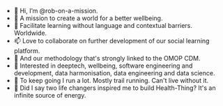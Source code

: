 - 👋 Hi, I’m @rob-on-a-mission.
- 👀 A mission to create a world for a better wellbeing.
- 🌱 Facilitate learning without language and contextual barriers. Worldwide.
- 📫 Love to collaborate on further development of our social learning platform.
- 👀 And our methodology that's strongly linked to the OMOP CDM.
- 🌱 Interested in deeptech, wellbeing, software engineering and development, data harmonisation, data engineering and data science. 
- 💞️ To keep going I run a lot. Mostly trail running. Can't live without it. 
- 👋 Did I say two life changers inspired me to build Health-Thing? It's an infinite source of energy.

